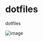 # dotfiles
dotfiles

![image](https://github.com/JPedroBorges/dotfiles/assets/12955328/3b31f120-d057-4868-96d1-045d26fc1513)
